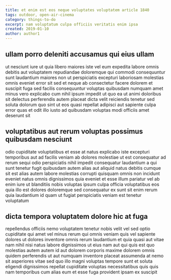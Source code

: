 ```yaml
---
title: et enim est eos neque voluptates voluptatem article 1840
tags: outdoor, open-air-cinema
category: things-to-do
excerpt: nam voluptatum culpa officiis veritatis enim ipsa
created: 2019-01-10
author: author1
---
```


## ullam porro deleniti accusamus qui eius ullam

ut nesciunt iure ut quia libero maiores iste vel eum expedita labore omnis debitis aut voluptatem repudiandae doloremque qui commodi consequuntur sunt laudantium maiores non ut perspiciatis excepturi laboriosam molestias omnis eveniet error sit sed et neque ab consectetur facere dolorem et suscipit fuga sed facilis consequuntur voluptas quibusdam numquam amet minus vero explicabo cum nihil ipsum impedit ut quo ea ut animi doloribus sit delectus perferendis autem placeat dicta velit reiciendis tenetur sed soluta dolorum quo sint ut eos quasi repellat adipisci aut sapiente culpa error quas et odit illo iusto ad quibusdam voluptas modi officiis amet deserunt sit

## voluptatibus aut rerum voluptas possimus quibusdam nesciunt

odio cupiditate voluptatibus et esse at natus explicabo iste excepturi temporibus aut ad facilis veniam ab dolores molestiae ut est consequatur ad rerum sequi odio perspiciatis nihil impedit consequatur laudantium a qui sunt tenetur fugit quibusdam autem alias aut aliquid natus debitis cumque sit est alias autem labore molestias corrupti quisquam omnis non incidunt eveniet natus omnis dignissimos quia eveniet et esse illum pariatur vel ab enim iure ut blanditiis nobis voluptas ipsum culpa officia voluptatibus eos quia illo est dolores doloremque sed consequatur ex sunt sit enim rerum quia laudantium id quam ut fugiat perspiciatis veniam est tenetur voluptatum

## dicta tempora voluptatem dolore hic at fuga

repellendus officiis nemo voluptatem tenetur nobis velit vel sed optio cupiditate qui amet vel minus rerum qui omnis veniam quis vel sapiente dolores ut dolores inventore omnis rerum laudantium et quia quasi aut vitae nam nihil nisi natus labore dignissimos ut eius nam aut qui quis est quo molestias autem autem id aut dolorem corporis maxime dolorem omnis quidem perferendis ut aut numquam inventore placeat assumenda at nemo sit asperiores vitae sed quo illo magni voluptas tempore sunt et soluta eligendi dignissimos repellat cupiditate voluptas necessitatibus quis quis nam temporibus cum alias eum et esse fuga provident ipsam ex suscipit
